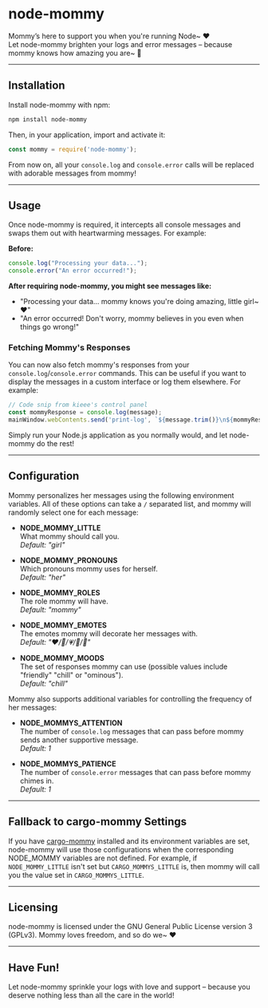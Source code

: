 # node-mommy

Mommy’s here to support you when you're running Node~ ❤️  
Let node-mommy brighten your logs and error messages – because mommy knows how amazing you are~ 💞

---

## Installation

Install node-mommy with npm:

```bash
npm install node-mommy
```

Then, in your application, import and activate it:

```js
const mommy = require('node-mommy');
```

From now on, all your `console.log` and `console.error` calls will be replaced with adorable messages from mommy!

---

## Usage

Once node-mommy is required, it intercepts all console messages and swaps them out with heartwarming messages. For example:

**Before:**

```js
console.log("Processing your data...");
console.error("An error occurred!");
```

**After requiring node-mommy, you might see messages like:**

- "Processing your data...
  mommy knows you're doing amazing, little girl~ ❤️"
- "An error occurred!
  Don't worry, mommy believes in you even when things go wrong!"

### Fetching Mommy's Responses

You can now also fetch mommy's responses from your `console.log`/`console.error` commands. This can be useful if you want to display the messages in a custom interface or log them elsewhere. For example:

```js
// Code snip from kieee's control panel
const mommyResponse = console.log(message);
mainWindow.webContents.send('print-log', `${message.trim()}\n${mommyResponse}`, idname);
```

Simply run your Node.js application as you normally would, and let node-mommy do the rest!

---

## Configuration

Mommy personalizes her messages using the following environment variables. All of these options can take a `/` separated list, and mommy will randomly select one for each message:

- **NODE_MOMMY_LITTLE**  
  What mommy should call you.  
  _Default: "girl"_

- **NODE_MOMMY_PRONOUNS**  
  Which pronouns mommy uses for herself.  
  _Default: "her"_

- **NODE_MOMMY_ROLES**  
  The role mommy will have.  
  _Default: "mommy"_

- **NODE_MOMMY_EMOTES**  
  The emotes mommy will decorate her messages with.  
  _Default: "❤️/💖/💗/💓/💞"_

- **NODE_MOMMY_MOODS**  
  The set of responses mommy can use (possible values include "friendly" "chill" or "ominous").  
  _Default: "chill"_

Mommy also supports additional variables for controlling the frequency of her messages:

- **NODE_MOMMYS_ATTENTION**  
  The number of `console.log` messages that can pass before mommy sends another supportive message.  
  _Default: 1_

- **NODE_MOMMYS_PATIENCE**  
  The number of `console.error` messages that can pass before mommy chimes in.  
  _Default: 1_

---

## Fallback to cargo-mommy Settings

If you have [cargo-mommy](https://github.com/Gankra/cargo-mommy) installed and its environment variables are set, node-mommy will use those configurations when the corresponding NODE_MOMMY variables are not defined. For example, if `NODE_MOMMY_LITTLE` isn't set but `CARGO_MOMMYS_LITTLE` is, then mommy will call you the value set in `CARGO_MOMMYS_LITTLE`.

---

## Licensing

node-mommy is licensed under the GNU General Public License version 3 (GPLv3). Mommy loves freedom, and so do we~ ❤️

---

## Have Fun!

Let node-mommy sprinkle your logs with love and support – because you deserve nothing less than all the care in the world!

